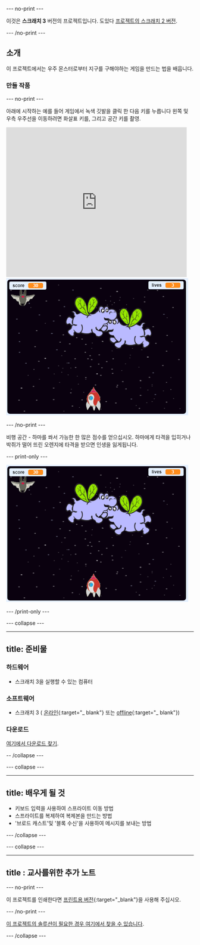 \--- no-print \---

이것은 **스크래치 3** 버전의 프로젝트입니다. 도있다 [프로젝트의 스크래치 2 버전](https://projects.raspberrypi.org/en/projects/clone-wars-scratch2).

\--- /no-print \---

## 소개

이 프로젝트에서는 우주 몬스터로부터 지구를 구해야하는 게임을 만드는 법을 배웁니다.

### 만들 작품

\--- no-print \---

아래에 시작하는 예를 들어 게임에서 녹색 깃발을 클릭 한 다음 키를 누릅니다 <kbd>왼쪽</kbd> 및 <kbd>우측</kbd> 우주선을 이동하려면 화살표 키를, 그리고 <kbd>공간</kbd> 키를 촬영.

<div class="scratch-preview">
  <iframe allowtransparency="true" width="485" height="402" src="https://scratch.mit.edu/projects/embed/276887163/?autostart=false" frameborder="0" scrolling="no"></iframe>
  <img src="images/showcase.png">
</div>

\--- /no-print \---

비행 공간 - 하마를 쏴서 가능한 한 많은 점수를 얻으십시오. 하마에게 타격을 입히거나 박쥐가 떨어 뜨린 오렌지에 타격을 받으면 인생을 잃게됩니다.

\--- print-only \---

![내림차순](images/showcase.png)

\--- /print-only \---

\--- collapse \---

* * *

## title: 준비물

### 하드웨어

+ 스크래치 3을 실행할 수 있는 컴퓨터

### 소프트웨어

+ 스크래치 3 ( [온라인](https://rpf.io/scratchon){:target="_ blank"} 또는 [offline](https://rpf.io/scratchoff){:target="_ blank"})

### 다운로드

[여기에서 다운로드 찾기](http://rpf.io/p/en/clone-wars-go).

-- /collapse \---

\--- collapse \---

* * *

## title: 배우게 될 것

+ 키보드 입력을 사용하여 스프라이트 이동 방법
+ 스프라이트를 복제하여 복제본을 만드는 방법
+ '브로드 캐스트'및 '블록 수신'을 사용하여 메시지를 보내는 방법

\--- /collapse \---

\--- collapse \---

* * *

## title : 교사를위한 추가 노트

\--- no-print \---

이 프로젝트를 인쇄한다면 [프린트용 버전](https://projects.raspberrypi.org/en/projects/clone-wars/print){:target="_blank"}을 사용해 주십시오.

\--- /no-print \---

[이 프로젝트의 솔루션이 필요한 경우 여기에서 찾을 수 있습니다](http://rpf.io/p/en/clone-wars-get).

\--- /collapse \---